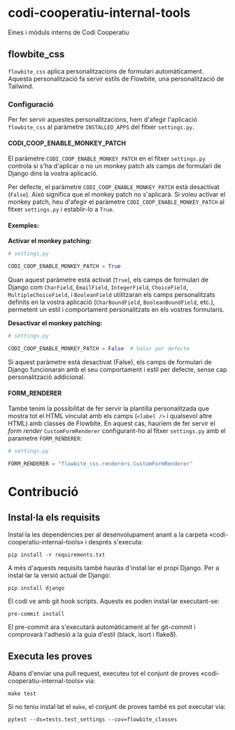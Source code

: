 # codi-cooperatiu-internal-tools
Eines i mòduls interns de Codi Cooperatiu

## flowbite_css

`flowbite_css` aplica personalitzacions de formulari automàticament. Aquesta personalització fa servir estils de Flowbite, una personalització de Tailwind.

### Configuració

Per fer servir aquestes personalitzacions, hem d'afegir l'aplicació `flowbite_css` al paràmetre `INSTALLED_APPS` del fitxer `settings.py`.

#### CODI_COOP_ENABLE_MONKEY_PATCH

El paràmetre `CODI_COOP_ENABLE_MONKEY_PATCH` en el fitxer `settings.py` controla si s'ha d'aplicar o no un monkey patch als camps de formulari de Django dins la vostra aplicació.

Per defecte, el paràmetre `CODI_COOP_ENABLE_MONKEY_PATCH` està desactivat (`False`). Això significa que el monkey patch no s'aplicarà. Si voleu activar el monkey patch, heu d'afegir el paràmetre `CODI_COOP_ENABLE_MONKEY_PATCH` al fitxer `settings.py` i establir-lo a `True`.

#### Exemples:

**Activar el monkey patching:**

```python
# settings.py

CODI_COOP_ENABLE_MONKEY_PATCH = True
```

Quan aquest paràmetre està activat (`True`), els camps de formulari de Django com `CharField`, `EmailField`, `IntegerField`, `ChoiceField`, `MultipleChoiceField`, i `BooleanField` utilitzaran els camps personalitzats definits en la vostra aplicació (`CharBoundField`, `BooleanBoundField`, etc.), permetent un estil i comportament personalitzats en els vostres formularis.

**Desactivar el monkey patching:**

```python
# settings.py

CODI_COOP_ENABLE_MONKEY_PATCH = False  # Valor per defecte
```

Si aquest paràmetre està desactivat (False), els camps de formulari de Django funcionaran amb el seu comportament i estil per defecte, sense cap personalització addicional.

#### FORM_RENDERER

També tenim la possibilitat de fer servir la plantilla personalitzada que mostra tot el HTML vinculat amb els camps (`<label />` i qualsevol altre HTML) amb classes de Flowbite.
En aquest cas, hauríem de fer servir el *form render* `CustomFormRenderer` configurant-ho al fitxer `settings.py` amb el parametre `FORM_RENDERER`:

```python
# settings.py

FORM_RENDERER = "flowbite_css.renderers.CustomFormRenderer"
```

# Contribució
## Instal·la els requisits

Instal·la les dependències per al desenvolupament anant a la carpeta «codi-cooperatiu-internal-tools» i després s'executa:

```commandline
pip install -r requirements.txt
```

A més d'aquests requisits també hauràs d'instal·lar el propi Django. Per a instal·lar la versió actual de Django:

```commandline
pip install django
```

El codi ve amb git hook scripts. Aquests es poden instal·lar executant-se:

```commandline
pre-commit install
```

El pre-commit ara s'executarà automàticament al fer git-commit i comprovarà l'adhesió a la guia d'estil (black, isort i flake8).

## Executa les proves

Abans d'enviar una pull request, executeu tot el conjunt de proves «codi-cooperatiu-internal-tools» via:

```commandline
make test
```

Si no teniu instal·lat el `make`, el conjunt de proves també es pot executar via:

```commandline
pytest --ds=tests.test_settings --cov=flowbite_classes
```